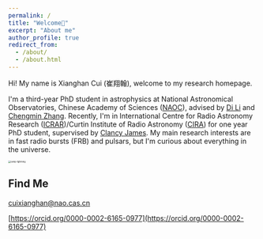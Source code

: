 ```yaml
---
permalink: /
title: "Welcome👋"
excerpt: "About me"
author_profile: true
redirect_from: 
  - /about/
  - /about.html
---
```


Hi! My name is Xianghan Cui (崔翔翰), welcome to my research homepage. 

I'm a third-year PhD student in astrophysics at National Astronomical Observatories, Chinese Academy of Sciences ([NAOC](http://english.nao.cas.cn)), advised by [Di Li](http://groups.bao.ac.cn/ism/english/chiefscientist/202204/t20220415_695884.html) and [Chengmin Zhang](https://people.ucas.ac.cn/~zhangcm?language=en).  Recently, I'm in International Centre for Radio Astronomy Research ([ICRAR](https://www.icrar.org))/Curtin Institute of Radio Astronomy ([CIRA](https://astronomy.curtin.edu.au)) for one year PhD student, supervised by [Clancy James](https://staffportal.curtin.edu.au/staff/profile/view/clancy-james-9504b0ca/). My main research interests are in fast radio bursts (FRB) and pulsars, but I'm curious about everything in the universe.

<img src="https://xianghancui.github.io/images/camp-lightning.jpeg" alt="camp-lightning" style="zoom: 30%;" />



## Find Me

cuixianghan@nao.cas.cn

[https://orcid.org/0000-0002-6165-0977](https://orcid.org/0000-0002-6165-0977)
